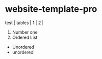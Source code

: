 # website-template-pro

test | tables |
1 | 2 |
1. Number one
1. Ordered List

* Unordered
* unordered
